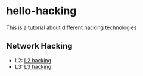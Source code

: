 # hello-hacking
This is a tutorial about different hacking technologies

## Network Hacking
- L2: [L2 hacking](l2/README.md)
- L3: [L3 hacking](l3/README.md)
